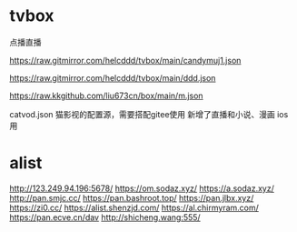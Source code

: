 # tvbox

点播直播

https://raw.gitmirror.com/helcddd/tvbox/main/candymuj1.json

https://raw.gitmirror.com/helcddd/tvbox/main/ddd.json 

https://raw.kkgithub.com/liu673cn/box/main/m.json


catvod.json
猫影视的配置源，需要搭配gitee使用
新增了直播和小说、漫画
ios用

# alist
http://123.249.94.196:5678/
https://om.sodaz.xyz/ 
https://a.sodaz.xyz/
http://pan.smjc.cc/
https://pan.bashroot.top/
https://pan.jlbx.xyz/
https://zi0.cc/
https://alist.shenzjd.com/
https://al.chirmyram.com/
https://pan.ecve.cn/dav
http://shicheng.wang:555/

